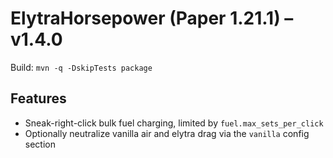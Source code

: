 # ElytraHorsepower (Paper 1.21.1) – v1.4.0

Build: `mvn -q -DskipTests package`

## Features
- Sneak-right-click bulk fuel charging, limited by `fuel.max_sets_per_click`
- Optionally neutralize vanilla air and elytra drag via the `vanilla` config section
